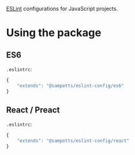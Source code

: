 [ESLint](http://eslint.org/) configurations for JavaScript projects.

# Using the package

## ES6

`.eslintrc`:

```javascript
{
    "extends": "@sampotts/eslint-config/es6"
}
```

## React / Preact

`.eslintrc`:

```javascript
{
    "extends": "@sampotts/eslint-config/react"
}
```
